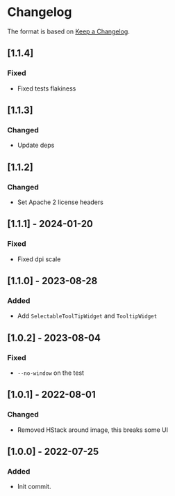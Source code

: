 # Changelog

The format is based on [Keep a Changelog](https://keepachangelog.com/en/1.0.0/).

## [1.1.4]
### Fixed
- Fixed tests flakiness

## [1.1.3]
### Changed
- Update deps

## [1.1.2]
### Changed
- Set Apache 2 license headers

## [1.1.1] - 2024-01-20
### Fixed
- Fixed dpi scale

## [1.1.0] - 2023-08-28
### Added
- Add `SelectableToolTipWidget` and `TooltipWidget`

## [1.0.2] - 2023-08-04
### Fixed
- `--no-window` on the test

## [1.0.1] - 2022-08-01
### Changed
- Removed HStack around image, this breaks some UI

## [1.0.0] - 2022-07-25
### Added
- Init commit.
